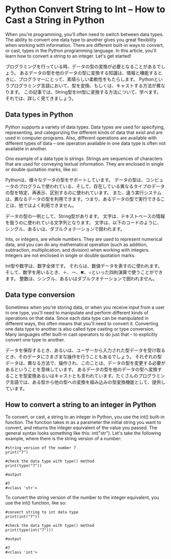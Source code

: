 # Python Convert String to Int – How to Cast a String in Python

When you're programming, you'll often need to switch between data types.
The ability to convert one data type to another gives you great flexibility when working with information.
There are different built-in ways to convert, or cast, types in the Python programming language.
In this article, you'll learn how to convert a string to an integer.
Let's get started!

プログラミングを行っている時、データの型の変換が必要となることがあるでしょう。
あるデータの型を他のデータの型に変換する知識は、情報と機能するときに、プログラマーにとって、素晴らしい柔軟性をもたらします。
Pythonというプログラミング言語において、型を変換、もしくは、キャストする方法が異なります。
この記事では、String型をInt型に変換する方法について、学べます。
それでは、詳しく見てきましょう。

## Data types in Python
Python supports a variety of data types.
Data types are used for specifying, representing, and categorizing the different kinds of data that exist and are used in computer programs.
Also, different operations are available with different types of data – one operation available in one data type is often not available in another.

One example of a data type is strings.
Strings are sequences of characters that are used for conveying textual information.
They are enclosed in single or double quotation marks, like so:

Pythonは、様々なデータの型をサポートしています。
データの型は、コンピュータのプログラムで使われている、そして、存在している異なるタイプのデータの型を特定、再表示、区別するのに使われています。
また、違う実行システムは、異なるデータの型を利用できます。つまり、あるデータの型で実行できることは、他ではよく利用できません。

データの型の一例として、String型があります。
文字は、テキストベースの情報を扱うのに使われている文字列となります。
文字は、以下のコードのように、シングル、あるいは、ダブルクォテーションで囲われます。

Ints, or integers, are whole numbers.
They are used to represent numerical data, and you can do any mathematical operation (such as addition, subtraction, multiplication, and division) when working with integers.
Integers are not enclosed in single or double quotation marks.

Int型や数字は、数字全体です。
それらは、数値データを表すのに使われます。そして、数字を用いるとき、＋、ー、✖︎、÷といった四則演算で使うことができます。
整数は、シングル、あるいはダブルクオテーションで囲われません。


## Data type conversion
Sometimes when you're storing data, or when you receive input from a user in one type, you'll need to manipulate and perform different kinds of operations on that data.
Since each data type can be manipulated in different ways, this often means that you'll need to convert it.
Converting one data type to another is also called type casting or type conversion. Many languages offer built-in cast operators to do just that – to explicitly convert one type to another.

データを保存するとき、あるいは、ユーザーから入力された型データを受け取るとき、そのデータにさまざまな操作を行うこともあるでしょう。
それぞれの型データは、異なる方法で、操作され、このことは、データの型を変更する必要があるということを意味しています。
あるデータの型を他のデータの型へ変換することを型変換あるいはキャストとも言われています。たくさんのプログラミング言語では、ある型から他の型への変換を組み込みの型変換機能として、提供しています。


## How to convert a string to an integer in Python
To convert, or cast, a string to an integer in Python, you use the int() built-in function.
The function takes in as a parameter the initial string you want to convert, and returns the integer equivalent of the value you passed.
The general syntax looks something like this: int("str").
Let's take the following example, where there is the string version of a number:



```
#string version of the number 7
print("7")

#check the data type with type() method
print(type("7"))

#output

#7
#<class 'str'>
```
To convert the string version of the number to the integer equivalent, you use the int() function, like so:

```
#convert string to int data type
print(int("7"))

#check the data type with type() method
print(type(int("7")))

#output

#7
#<class 'int'>
```
